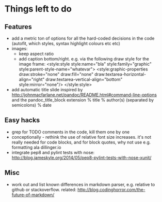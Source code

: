 # Things left to do

## Features

* add a metric ton of options for all the hard-coded decisions in the
  code (autofit, which styles, syntax highlight colours etc etc)
* images:
  * keep aspect ratio
  * add caption bottom/right. e.g. via the following draw style for
    the image frame:
        <style:style style:name="bla" style:family="graphic" style:parent-style-name="whatevar">
         <style:graphic-properties draw:stroke="none" draw:fill="none" draw:textarea-horizontal-align="right" draw:textarea-vertical-align="bottom" style:mirror="none"/>
        </style:style>
* add automatic title slide
  inspired by http://johnmacfarlane.net/pandoc/README.html#command-line-options
  and the pandoc_title_block extension
      % title
      % author(s) (separated by semicolons)
      % date

## Easy hacks

* grep for TODO comments in the code, kill them one by one
* conceptionally - rethink the use of relative font size
  increases. it's not really needed for code blocks, and for
  block quotes, why not use e.g. formatting ala dillinger.io
* integrate pep8 and pylint tests with nose:
  http://blog.jameskyle.org/2014/05/pep8-pylint-tests-with-nose-xunit/

## Misc

* work out and list known differences in markdown parser,
  e.g. relative to github or stackoverflow.
  related: http://blog.codinghorror.com/the-future-of-markdown/

